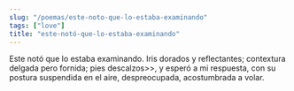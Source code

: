 ```yaml
---
slug: "/poemas/este-noto-que-lo-estaba-examinando"
tags: ["love"]
title: "este-notó-que-lo-estaba-examinando"
---
```

Este notó que lo estaba examinando. Iris dorados y reflectantes; contextura delgada pero fornida; pies descalzos>>, y esperó a mi respuesta, con su postura suspendida en el aire, despreocupada, acostumbrada a volar.